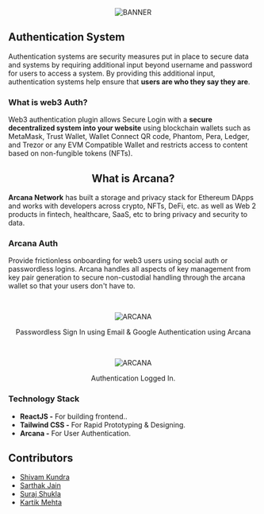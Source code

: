 <p align="center">
  <img src="https://user-images.githubusercontent.com/77505989/190895010-cfd43b08-7004-4f98-92ab-cc1445312264.png" alt="BANNER" />
</p>

## Authentication System

Authentication systems are security measures put in place to secure data and systems by requiring additional input beyond username and password for users to access a system. By providing this additional input, authentication systems help ensure that **users are who they say they are**.

### What is web3 Auth?

Web3 authentication plugin allows Secure Login with a **secure decentralized system into your website** using blockchain wallets such as MetaMask, Trust Wallet, Wallet Connect QR code, Phantom, Pera, Ledger, and Trezor or any EVM Compatible Wallet and restricts access to content based on non-fungible tokens (NFTs).

<h2 align="center">What is Arcana?</h2>

**Arcana Network** has built a storage and privacy stack for Ethereum DApps and works with developers across crypto, NFTs, DeFi, etc. as well as Web 2 products in fintech, healthcare, SaaS, etc to bring privacy and security to data.

### Arcana Auth

Provide frictionless onboarding for web3 users using social auth or passwordless logins. Arcana handles all aspects of key management from key pair generation to secure non-custodial handling through the arcana wallet so that your users don't have to.

<br />

<p align="center">
<img src="https://user-images.githubusercontent.com/77505989/190895624-52fa6677-be16-4b69-8f0f-b9b99badcc01.jpeg" alt="ARCANA" />
<p align="center">Passwordless Sign In using Email & Google Authentication using Arcana</p>
</p>

<br />

<p align="center">
<img src="https://user-images.githubusercontent.com/77505989/190895912-5a89a9b7-0045-4c2b-bc1f-73d047898605.jpeg" alt="ARCANA" />
<p align="center">Authentication Logged In.</p>
</p>

### Technology Stack
- **ReactJS -** For building frontend..
- **Tailwind CSS -** For Rapid Prototyping & Designing.
- **Arcana -** For User Authentication.

## Contributors
- [Shivam Kundra](https://github.com/shivamkundra)
- [Sarthak Jain](https://github.com/Sarthakjain714)
- [Suraj Shukla](https://github.com/098suraj)
- [Kartik Mehta](https://github.com/kartikmehta8)

